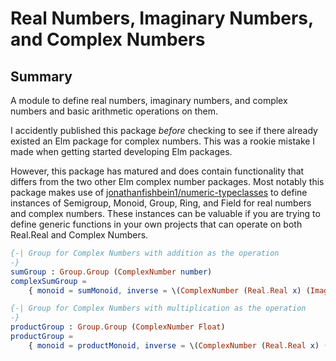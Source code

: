 # Real Numbers, Imaginary Numbers, and Complex Numbers

## Summary

A module to define real numbers, imaginary numbers, and complex numbers and basic arithmetic operations on them.

I accidently published this package *before* checking to see if there already existed an Elm package for complex numbers.  This was a rookie mistake I made when getting started developing Elm packages.

However, this package has matured and does contain functionality that differs from the two other Elm complex number packages.  Most notably this package makes use of [jonathanfishbein1/numeric-typeclasses](https://package.elm-lang.org/packages/jonathanfishbein1/numeric-typeclasses/latest/) to define instances of Semigroup, Monoid, Group, Ring, and Field for real numbers and complex numbers.  These instances can be valuable if you are trying to define generic functions in your own projects that can operate on both Real.Real and Complex Numbers.

```elm
{-| Group for Complex Numbers with addition as the operation
-}
sumGroup : Group.Group (ComplexNumber number)
complexSumGroup =
    { monoid = sumMonoid, inverse = \(ComplexNumber (Real.Real x) (Imaginary y)) -> ComplexNumber (Real.Real -x) (Imaginary -y) }

{-| Group for Complex Numbers with multiplication as the operation
-}
productGroup : Group.Group (ComplexNumber Float)
productGroup =
    { monoid = productMonoid, inverse = \(ComplexNumber (Real.Real x) (Imaginary y)) -> divide one (ComplexNumber (Real.Real x) (Imaginary y)) }

```
